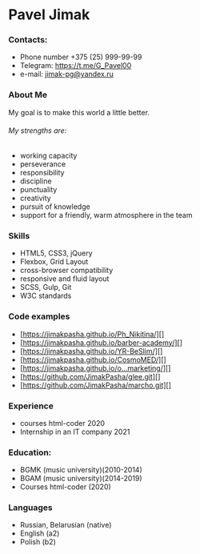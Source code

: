 #  Pavel Jimak

### Contacts:
+ Phone number  +375 (25) 999-99-99
+ Telegram: https://t.me/G_Pavel00
+ e-mail: jimak-pg@yandex.ru

### About Me
My goal is to make this world a little better.
###### My strengths are:
+ working capacity
+ perseverance
+ responsibility
+ discipline
+ punctuality
+ creativity
+ pursuit of knowledge
+ support for a friendly, warm atmosphere in the team

### Skills
+ HTML5, CSS3, jQuery
+ Flexbox, Grid Layout
+ cross-browser compatibility
+ responsive and fluid layout
+ SCSS, Gulp, Git
+ W3C standards

### Code examples
+ [https://jimakpasha.github.io/Ph_Nikitina/][]
+ [https://jimakpasha.github.io/barber-academy/][]
+ [https://jimakpasha.github.io/YR-BeSlim/][]
+ [https://jimakpasha.github.io/CosmoMED/][]
+ [https://jimakpasha.github.io/o...marketing/][]
+ [https://github.com/JimakPasha/glee.git][]
+ [https://github.com/JimakPasha/marcho.git][]

### Experience
+ courses html-coder 2020
+ Internship in an IT company 2021

### Education:
+ BGMK (music university)(2010-2014) 
+ BGAM (music university)(2014-2019) 
+ Courses html-coder (2020)

### Languages
+ Russian, Belarusian (native)
+ English (a2)
+ Polish (b2)



